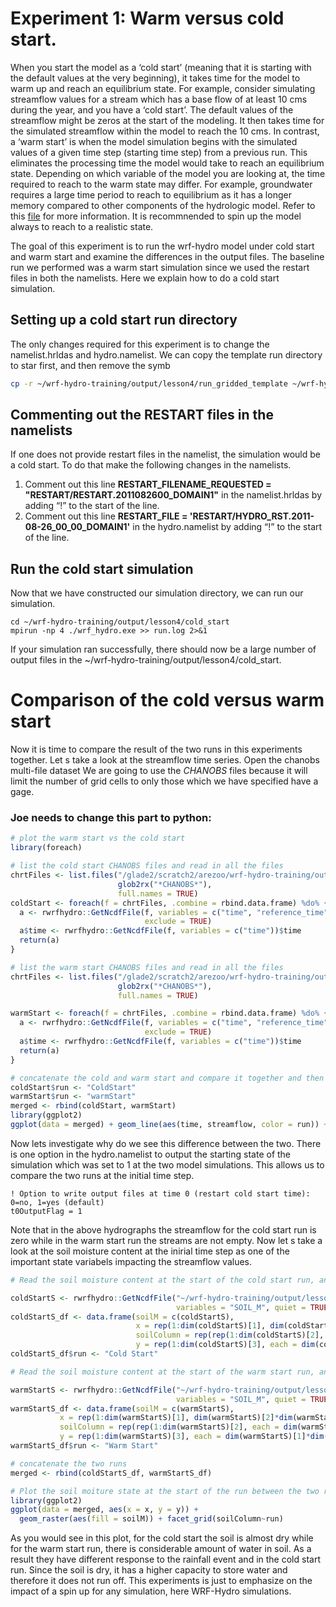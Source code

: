 # Experiment 1: Warm versus cold start. 
When you start the model as a ‘cold start’ (meaning that it is starting with the default values at the very beginning), it takes time for the model to warm up and reach an equilibrium state. For example, consider simulating streamflow values for a stream which has a base flow of at least 10 cms during the year, and you have a ‘cold start’. The default values of the streamflow might be zeros at the start of the modeling. It then takes time for the simulated streamflow within the model to reach the 10 cms. In contrast, a ‘warm start’ is when the model simulation begins with the simulated values of a given time step (starting time step) from a previous run. This eliminates the processing time the model would take to reach an equilibrium state. Depending on which variable of the model you are looking at, the time required to reach to the warm state may differ. For example, groundwater requires a large time period to reach to equilibrium as it has a longer memory compared to other components of the hydrologic model. Refer to this [file](https://ral.ucar.edu/sites/default/files/public/Using%20Restart%20Files%20in%20WRF-Hydro%20Simulations_1.pdf) for more information. It is recommnended to spin up the model always to reach to a realistic state. 

The goal of this experiment is to run the wrf-hydro model under cold start and warm start and examine the differences in the output files. The baseline run we performed was a warm start simulation since we used the restart files in both the namelists. Here we explain how to do a cold start simulation.

## Setting up a cold start run directory
The only changes required for this experiment is to change the namelist.hrldas and hydro.namelist. We can copy the template run directory to star first, and then remove the symb 

```bash
cp -r ~/wrf-hydro-training/output/lesson4/run_gridded_template ~/wrf-hydro-training/output/lesson4/cold_start
```
## Commenting out the RESTART files in the namelists
If one does not provide restart files in the namelist, the simulation would be a cold start. To do that make the following changes in the namelists. 
1.	Comment out this line **RESTART_FILENAME_REQUESTED = "RESTART/RESTART.2011082600_DOMAIN1"** in the namelist.hrldas by adding “!” to the start of the line. 
1.	Comment out this line **RESTART_FILE  = 'RESTART/HYDRO_RST.2011-08-26_00_00_DOMAIN1'** in the hydro.namelist by adding “!” to the start of the line. 

## Run the cold start simulation
Now that we have constructed our simulation directory, we can run our simulation. 
```
cd ~/wrf-hydro-training/output/lesson4/cold_start
mpirun -np 4 ./wrf_hydro.exe >> run.log 2>&1
```
If your simulation ran successfully, there should now be a large number of output files in the ~/wrf-hydro-training/output/lesson4/cold_start. 

# Comparison of the cold versus warm start
Now it is time to compare the result of the two runs in this experiments together. Let s take a look at the streamflow time series. Open the chanobs multi-file dataset We are going to use the *CHANOBS* files because it will limit the number of grid cells to only those which we have specified have a gage. 

### Joe needs to change this part to python:
```R
# plot the warm start vs the cold start
library(foreach)

# list the cold start CHANOBS files and read in all the files
chrtFiles <- list.files("/glade2/scratch2/arezoo/wrf-hydro-training/output/lesson4/cold_start",
                        glob2rx("*CHANOBS*"), 
                        full.names = TRUE)
coldStart <- foreach(f = chrtFiles, .combine = rbind.data.frame) %do% {
  a <- rwrfhydro::GetNcdfFile(f, variables = c("time", "reference_time"), 
                              exclude = TRUE)
  a$time <- rwrfhydro::GetNcdfFile(f, variables = c("time"))$time
  return(a)
}

# list the warm start CHANOBS files and read in all the files
chrtFiles <- list.files("/glade2/scratch2/arezoo/wrf-hydro-training/output/lesson4/run_gridded_baseline/",
                        glob2rx("*CHANOBS*"), 
                        full.names = TRUE)

warmStart <- foreach(f = chrtFiles, .combine = rbind.data.frame) %do% {
  a <- rwrfhydro::GetNcdfFile(f, variables = c("time", "reference_time"), 
                              exclude = TRUE)
  a$time <- rwrfhydro::GetNcdfFile(f, variables = c("time"))$time
  return(a)
}

# concatenate the cold and warm start and compare it together and then plot it
coldStart$run <- "ColdStart"
warmStart$run <- "warmStart"
merged <- rbind(coldStart, warmStart)
library(ggplot2)
ggplot(data = merged) + geom_line(aes(time, streamflow, color = run)) + facet_wrap(~feature_id)
```
Now lets investigate why do we see this difference between the two. There is one option in the hydro.namelist to output the starting state of the simulation which was set to 1 at the two model simulations. This allows us to compare the two runs at the initial time step.

```
! Option to write output files at time 0 (restart cold start time): 0=no, 1=yes (default)
t0OutputFlag = 1
```

Note that in the above hydrographs the streamflow for the cold start run is zero while in the warm start run the streams are not empty. Now let s take a look at the soil moisture content at the inirial time step as one of the important state variabels impacting the streamflow values. 

```R
# Read the soil moisture content at the start of the cold start run, and convert it to a data.frame

coldStartS <- rwrfhydro::GetNcdfFile("~/wrf-hydro-training/output/lesson4/cold_start/201108260000.LDASOUT_DOMAIN1",
                                     variables = "SOIL_M", quiet = TRUE)$SOIL_M
coldStartS_df <- data.frame(soilM = c(coldStartS), 
                            x = rep(1:dim(coldStartS)[1], dim(coldStartS)[2]*dim(coldStartS)[3]), 
                            soilColumn = rep(rep(1:dim(coldStartS)[2], each = dim(coldStartS)[1]), dim(coldStartS)[3]),
                            y = rep(1:dim(coldStartS)[3], each = dim(coldStartS)[1]*dim(coldStartS)[2]))
coldStartS_df$run <- "Cold Start"

# Read the soil moisture content at the start of the warm start run, and convert it to a data.frame

warmStartS <- rwrfhydro::GetNcdfFile("~/wrf-hydro-training/output/lesson4/run_gridded_baseline/201108260000.LDASOUT_DOMAIN1", 
                                     variables = "SOIL_M", quiet = TRUE)$SOIL_M
warmStartS_df <- data.frame(soilM = c(warmStartS), 
           x = rep(1:dim(warmStartS)[1], dim(warmStartS)[2]*dim(warmStartS)[3]), 
           soilColumn = rep(rep(1:dim(warmStartS)[2], each = dim(warmStartS)[1]), dim(warmStartS)[3]),
           y = rep(1:dim(warmStartS)[3], each = dim(warmStartS)[1]*dim(warmStartS)[2]))
warmStartS_df$run <- "Warm Start"

# concatenate the two runs
merged <- rbind(coldStartS_df, warmStartS_df)

# Plot the soil moiture state at the start of the run between the two runs
library(ggplot2)
ggplot(data = merged, aes(x = x, y = y)) + 
  geom_raster(aes(fill = soilM)) + facet_grid(soilColumn~run) 
  ```
  As you would see in this plot, for the cold start the soil is almost dry while for the warm start run, there is considerable amount of water in soil. As a result they have different response to the rainfall event and in the cold start run. Since the soil is dry, it has a higher capacity to store water and therefore it does not run off. This experiments is just to emphasize on the impact of a spin up for any simulation, here WRF-Hydro simulations. 

